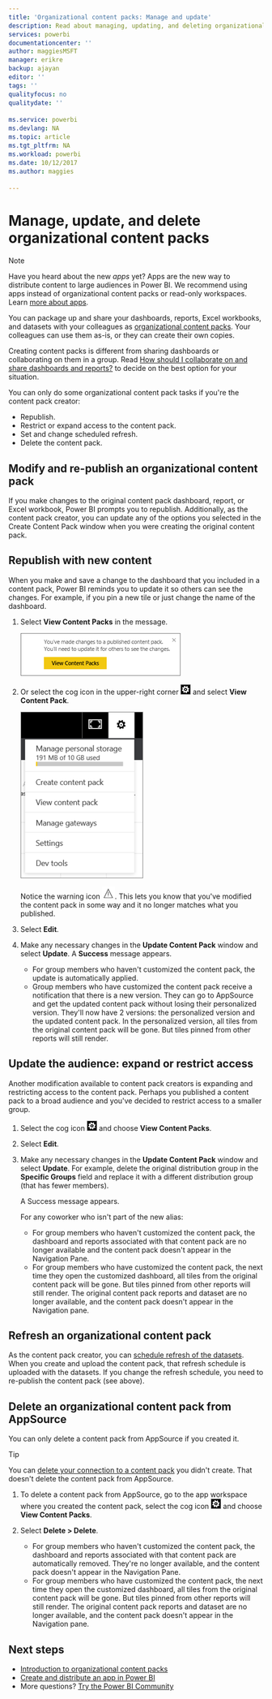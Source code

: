 ```yaml
---
title: 'Organizational content packs: Manage and update'
description: Read about managing, updating, and deleting organizational content packs in Power BI.
services: powerbi
documentationcenter: ''
author: maggiesMSFT
manager: erikre
backup: ajayan
editor: ''
tags: ''
qualityfocus: no
qualitydate: ''

ms.service: powerbi
ms.devlang: NA
ms.topic: article
ms.tgt_pltfrm: NA
ms.workload: powerbi
ms.date: 10/12/2017
ms.author: maggies

---
```

# Manage, update, and delete organizational content packs
> [!NOTE]
> Have you heard about the new *apps* yet? Apps are the new way to distribute content to large audiences in Power BI. We recommend using apps instead of organizational content packs or read-only workspaces. Learn [more about apps](powerbi-service-what-are-apps.md).
> 
> 

You can package up and share your dashboards, reports, Excel workbooks, and datasets with your colleagues as [organizational content packs](service-organizational-content-pack-introduction.md). Your colleagues can use them as-is, or they can create their own copies.

Creating content packs is different from sharing dashboards or collaborating on them in a group. Read [How should I collaborate on and share dashboards and reports?](service-how-to-collaborate-distribute-dashboards-reports.md) to decide on the best option for your situation.

You can only do some organizational content pack tasks if you're the content pack creator:

* Republish.
* Restrict or expand access to the content pack.
* Set and change scheduled refresh.
* Delete the content pack.

## Modify and re-publish an organizational content pack
If you make changes to the original content pack dashboard, report, or Excel workbook, Power BI prompts you to republish. Additionally, as the content pack creator, you can update any of the options you selected in the Create Content Pack window when you were creating the original content pack. 

## Republish with new content
When you make and save a change to the dashboard that you included in a content pack, Power BI reminds you to update it so others can see the changes. For example, if you pin a new tile or just change the name of the dashboard.

1. Select **View Content Packs** in the message.
   
   ![](media/service-organizational-content-pack-manage-update-delete/pbi_contpkchangesmessage.png)
2. Or select the cog icon in the upper-right corner ![](media/service-organizational-content-pack-manage-update-delete/cog.png) and select **View Content Pack**.
   
   ![](media/service-organizational-content-pack-manage-update-delete/pbi_contpkview.png)
   
   Notice the warning icon ![](media/service-organizational-content-pack-manage-update-delete/pbi_contpkwarningicon.png).  This lets you know that you've modified the content pack in some way and it no longer matches what you published.
3. Select **Edit**.  
4. Make any necessary changes in the **Update Content Pack** window and select **Update**. A **Success** message appears.
   
   * For group members who haven't customized the content pack, the update is automatically applied.
   * Group members who have customized the content pack receive a notification that there is a new version.  They can go to AppSource and get the updated content pack without losing their personalized version.  They'll now have 2 versions: the personalized version and the updated content pack.  In the personalized version, all tiles from the original content pack will be gone.  But tiles pinned from other reports will still render.    

## Update the audience: expand or restrict access
Another modification available to content pack creators is expanding and restricting access to the content pack.  Perhaps you published a content pack to a broad audience and you've decided to restrict access to a smaller group.  

1. Select the cog icon ![](media/service-organizational-content-pack-manage-update-delete/cog.png) and choose **View Content Packs**.
2. Select **Edit**. 
3. Make any necessary changes in the **Update Content Pack** window and select **Update**. For example, delete the original distribution group in the **Specific Groups** field and replace it with a different distribution group (that has fewer members).
   
   A Success message appears.
   
   For any coworker who isn't part of the new alias:
   
   * For group members who haven't customized the content pack, the dashboard and reports associated with that content pack are no longer available and the content pack doesn't appear in the Navigation Pane.
   * For group members who have customized the content pack, the next time they open the customized dashboard, all tiles from the original content pack will be gone.  But tiles pinned from other reports will still render. The original content pack reports and dataset are no longer available, and the content pack doesn't appear in the Navigation pane.   

## Refresh an organizational content pack
As the content pack creator, you can [schedule refresh of the datasets](refresh-data.md).  When you create and upload the content pack, that refresh schedule is uploaded with the datasets. If you change the refresh schedule, you need to re-publish the content pack (see above).

## Delete an organizational content pack from AppSource
You can only delete a content pack from AppSource if you created it. 

> [!TIP]
> You can [delete your connection to a content pack](service-organizational-content-pack-disconnect.md) you didn't create. That doesn't delete the content pack from AppSource.
> 
> 

1. To delete a content pack from AppSource, go to the app workspace where you created the content pack, select the cog icon ![](media/service-organizational-content-pack-manage-update-delete/cog.png) and choose **View Content Packs**.
2. Select **Delete \> Delete**. 
   
   * For group members who haven't customized the content pack, the dashboard and reports associated with that content pack are automatically removed. They're no longer available, and the content pack doesn't appear in the Navigation Pane.
   * For group members who have customized the content pack, the next time they open the customized dashboard, all tiles from the original content pack will be gone.  But tiles pinned from other reports will still render. The original content pack reports and dataset are no longer available, and the content pack doesn't appear in the Navigation pane.   

## Next steps
* [Introduction to organizational content packs](service-organizational-content-pack-introduction.md)
* [Create and distribute an app in Power BI](service-create-distribute-apps.md) 
* More questions? [Try the Power BI Community](http://community.powerbi.com/)

